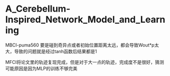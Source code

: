 # A_Cerebellum-Inspired_Network_Model_and_Learning



MBCI-puma560 要是碰到奇异点或者初始位置距离太远，都会导致Wout*p太大，导致的问题就是经过tanh函数后结果都是1


MFCI将论文里的轨迹复现完成，但是对于大一点的轨迹，完成度不是很好，猜测可能原因是因为MLP的训练不够完美
